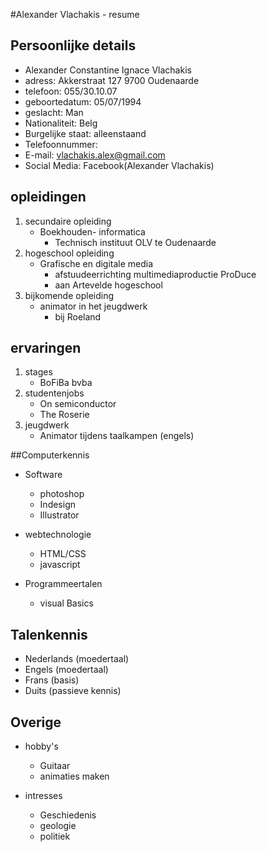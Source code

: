 #Alexander Vlachakis - resume
## Persoonlijke details
* Alexander Constantine Ignace Vlachakis
* adress: Akkerstraat 127 9700 Oudenaarde
* telefoon: 055/30.10.07
* geboortedatum: 05/07/1994
* geslacht: Man
* Nationaliteit: Belg
* Burgelijke staat: alleenstaand
* Telefoonnummer: 
* E-mail: vlachakis.alex@gmail.com
* Social Media: Facebook(Alexander Vlachakis)

## opleidingen
1. secundaire opleiding
	* Boekhouden- informatica
		* Technisch instituut OLV te Oudenaarde
2.  hogeschool opleiding
	* Grafische en digitale media 
		* afstuudeerrichting multimediaproductie ProDuce
		* aan Artevelde hogeschool
3. bijkomende opleiding
	* animator in het jeugdwerk
		* bij Roeland

## ervaringen
1. stages
    * BoFiBa bvba 
2. studentenjobs
    * On semiconductor
    * The Roserie  
3. jeugdwerk
    * Animator tijdens taalkampen (engels)

##Computerkennis
* Software
	* photoshop
	* Indesign
	* Illustrator
	
* webtechnologie
	* HTML/CSS
	* javascript

* Programmeertalen
	* visual Basics

## Talenkennis
* Nederlands (moedertaal)
* Engels (moedertaal)
* Frans (basis)
* Duits (passieve kennis)

## Overige
* hobby's 
	* Guitaar
	* animaties maken

* intresses
	* Geschiedenis
	* geologie
	* politiek
	
